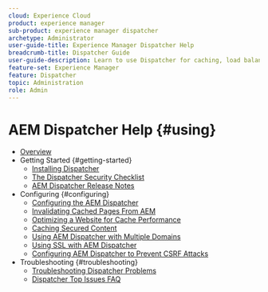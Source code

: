 ```yaml
---
cloud: Experience Cloud
product: experience manager
sub-product: experience manager dispatcher
archetype: Administrator
user-guide-title: Experience Manager Dispatcher Help
breadcrumb-title: Dispatcher Guide
user-guide-description: Learn to use Dispatcher for caching, load balancing, and improving security for your AEM server.
feature-set: Experience Manager
feature: Dispatcher
topic: Administration
role: Admin
---
```


# AEM Dispatcher Help {#using}

+ [Overview](dispatcher.md)
+ Getting Started {#getting-started}
  + [Installing Dispatcher](dispatcher-install.md)
  + [The Dispatcher Security Checklist](security-checklist.md)
  + [AEM Dispatcher Release Notes](release-notes.md)
+ Configuring {#configuring}
  + [Configuring the AEM Dispatcher](dispatcher-configuration.md)
  + [Invalidating Cached Pages From AEM](page-invalidate.md)
  + [Optimizing a Website for Cache Performance](https://experienceleague.adobe.com/en/docs/experience-manager-65/content/implementing/deploying/configuring/configuring-performance)
  + [Caching Secured Content](permissions-cache.md)
  + [Using AEM Dispatcher with Multiple Domains ](dispatcher-domains.md)
  + [Using SSL with AEM Dispatcher](dispatcher-ssl.md)
  + [Configuring AEM Dispatcher to Prevent CSRF Attacks](configuring-dispatcher-to-prevent-csrf.md)
+ Troubleshooting {#troubleshooting}
  + [Troubleshooting Dispatcher Problems](dispatcher-troubleshooting.md)
  + [Dispatcher Top Issues FAQ](dispatcher-faq.md)
